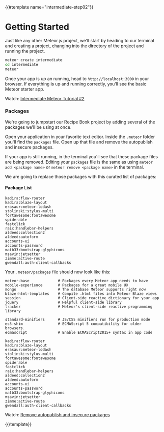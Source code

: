{{#template name="intermediate-step02"}}

# Getting Started

Just like any other Meteor.js project, we'll start by heading to our terminal and creating a project, changing into the directory of the project and running the project.

```bash
meteor create intermediate
cd intermediate
meteor
```

Once your app is up an running, head to `http://localhost:3000` in your browser. If everything is up and running correctly, you'll see the basic Meteor starter app.

Watch: [Intermediate Meteor Tutorial #2](https://youtu.be/BvkQNTIfbQk?t=23s "Youtube")

### Packages

We're going to jumpstart our Recipe Book project by adding several of the packages we'll be using at once. 

Open your application in your favorite text editor. Inside the `.meteor` folder you'll find the `packages` file. Open up that file and remove the autopublish and insecure packages. 

If your app is still running, in the terminal you'll see that these package files are being removed. Editing your `packages` file is the same as using `meteor add <package name>` or `meteor remove <package name>` in the terminal.

We are going to replace those packages with this curated list of packages:

#### Package List
```
kadira:flow-router
kadira:blaze-layout
erasaur:meteor-lodash
stolinski:stylus-multi
fortawesome:fontawesome
spiderable
fastclick
raix:handlebar-helpers
aldeed:collection2
aldeed:autoform
accounts-ui
accounts-password
matb33:bootstrap-glyphicons
msavin:jetsetter
zimme:active-route
gwendall:auth-client-callbacks
```

Your `.meteor/packages` file should now look like this:

```
meteor-base             # Packages every Meteor app needs to have
mobile-experience       # Packages for a great mobile UX
mongo                   # The database Meteor supports right now
blaze-html-templates    # Compile .html files into Meteor Blaze views
session                 # Client-side reactive dictionary for your app
jquery                  # Helpful client-side library
tracker                 # Meteor's client-side reactive programming library

standard-minifiers      # JS/CSS minifiers run for production mode
es5-shim                # ECMAScript 5 compatibility for older browsers.
ecmascript              # Enable ECMAScript2015+ syntax in app code

kadira:flow-router
kadira:blaze-layout
erasaur:meteor-lodash
stolinski:stylus-multi
fortawesome:fontawesome
spiderable
fastclick
raix:handlebar-helpers
aldeed:collection2
aldeed:autoform
accounts-ui
accounts-password
matb33:bootstrap-glyphicons
msavin:jetsetter
zimme:active-route
gwendall:auth-client-callbacks
```


Watch: [Remove autopublish and insecure packages](https://youtu.be/BvkQNTIfbQk?t=2m2s "Level Up Tutorials: Intermediate Meteor Tutorial #2 - Youtube")

{{/template}}
